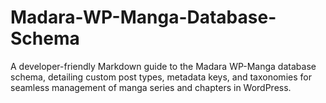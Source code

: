 # Madara-WP-Manga-Database-Schema
A developer-friendly Markdown guide to the Madara WP-Manga database schema, detailing custom post types, metadata keys, and taxonomies for seamless management of manga series and chapters in WordPress.
